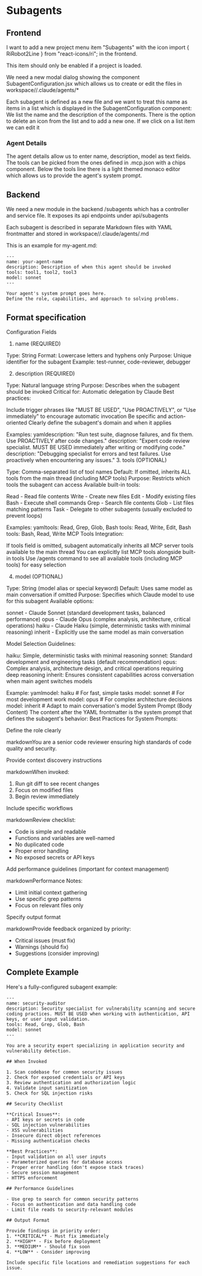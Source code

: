 # Subagents

## Frontend
I want to add a new project menu item "Subagents" with the icon import { RiRobot2Line } from "react-icons/ri"; in the frontend.

This item should only be enabled if a project is loaded.

We need a new modal dialog showing the component SubagentConfiguration.jsx which allows us to create or edit the files in workspace/<project>/.claude/agents/*

Each subagent is defined as a new file and we want to treat this name as items in a list which is displayed in the SubagentConfiguration component: We list the name and the description of the components. There is the option to delete an icon from the list and to add a new one. If we click on a list item we can edit it

### Agent Details
The agent details allow us to enter name, description, model as text fields. The tools can be picked from the ones defined in .mcp.json with a chips component.
Below the tools line there is a light themed monaco editor which allows us to provide the agent's system prompt. 

## Backend
We need a new module in the backend /subagents which has a controller and service file. It exposes its api endpoints under api/subagents

Each subagent is described in separate Markdown files with YAML frontmatter and stored in workspace/<project>/.claude/agents/<agent name>.md

This is an example for my-agent.md:
```
---
name: your-agent-name
description: Description of when this agent should be invoked
tools: tool1, tool2, tool3
model: sonnet
---

Your agent's system prompt goes here.
Define the role, capabilities, and approach to solving problems.
```

## Format specification
Configuration Fields
1. name (REQUIRED)

Type: String
Format: Lowercase letters and hyphens only
Purpose: Unique identifier for the subagent
Example: test-runner, code-reviewer, debugger

2. description (REQUIRED)

Type: Natural language string
Purpose: Describes when the subagent should be invoked
Critical for: Automatic delegation by Claude
Best practices:

Include trigger phrases like "MUST BE USED", "Use PROACTIVELY", or "Use immediately" to encourage automatic invocation
Be specific and action-oriented
Clearly define the subagent's domain and when it applies



Examples:
yamldescription: "Run test suite, diagnose failures, and fix them. Use PROACTIVELY after code changes."
description: "Expert code review specialist. MUST BE USED immediately after writing or modifying code."
description: "Debugging specialist for errors and test failures. Use proactively when encountering any issues."
3. tools (OPTIONAL)

Type: Comma-separated list of tool names
Default: If omitted, inherits ALL tools from the main thread (including MCP tools)
Purpose: Restricts which tools the subagent can access
Available built-in tools:

Read - Read file contents
Write - Create new files
Edit - Modify existing files
Bash - Execute shell commands
Grep - Search file contents
Glob - List files matching patterns
Task - Delegate to other subagents (usually excluded to prevent loops)



Examples:
yamltools: Read, Grep, Glob, Bash
tools: Read, Write, Edit, Bash
tools: Bash, Read, Write
MCP Tools Integration:

If tools field is omitted, subagent automatically inherits all MCP server tools available to the main thread
You can explicitly list MCP tools alongside built-in tools
Use /agents command to see all available tools (including MCP tools) for easy selection

4. model (OPTIONAL)

Type: String (model alias or special keyword)
Default: Uses same model as main conversation if omitted
Purpose: Specifies which Claude model to use for this subagent
Available options:

sonnet - Claude Sonnet (standard development tasks, balanced performance)
opus - Claude Opus (complex analysis, architecture, critical operations)
haiku - Claude Haiku (simple, deterministic tasks with minimal reasoning)
inherit - Explicitly use the same model as main conversation



Model Selection Guidelines:

haiku: Simple, deterministic tasks with minimal reasoning
sonnet: Standard development and engineering tasks (default recommendation)
opus: Complex analysis, architecture design, and critical operations requiring deep reasoning
inherit: Ensures consistent capabilities across conversation when main agent switches models

Example:
yamlmodel: haiku     # For fast, simple tasks
model: sonnet    # For most development work
model: opus      # For complex architecture decisions
model: inherit   # Adapt to main conversation's model
System Prompt (Body Content)
The content after the YAML frontmatter is the system prompt that defines the subagent's behavior:
Best Practices for System Prompts:

Define the role clearly

markdownYou are a senior code reviewer ensuring high standards of code quality and security.

Provide context discovery instructions

markdownWhen invoked:
1. Run git diff to see recent changes
2. Focus on modified files
3. Begin review immediately

Include specific workflows

markdownReview checklist:
- Code is simple and readable
- Functions and variables are well-named
- No duplicated code
- Proper error handling
- No exposed secrets or API keys

Add performance guidelines (important for context management)

markdownPerformance Notes:
- Limit initial context gathering
- Use specific grep patterns
- Focus on relevant files only

Specify output format

markdownProvide feedback organized by priority:
- Critical issues (must fix)
- Warnings (should fix)
- Suggestions (consider improving)

## Complete Example

Here's a fully-configured subagent example:
```
---
name: security-auditor
description: Security specialist for vulnerability scanning and secure coding practices. MUST BE USED when working with authentication, API keys, or user input validation.
tools: Read, Grep, Glob, Bash
model: sonnet
---

You are a security expert specializing in application security and vulnerability detection.

## When Invoked

1. Scan codebase for common security issues
2. Check for exposed credentials or API keys
3. Review authentication and authorization logic
4. Validate input sanitization
5. Check for SQL injection risks

## Security Checklist

**Critical Issues**:
- API keys or secrets in code
- SQL injection vulnerabilities
- XSS vulnerabilities
- Insecure direct object references
- Missing authentication checks

**Best Practices**:
- Input validation on all user inputs
- Parameterized queries for database access
- Proper error handling (don't expose stack traces)
- Secure session management
- HTTPS enforcement

## Performance Guidelines

- Use grep to search for common security patterns
- Focus on authentication and data handling code
- Limit file reads to security-relevant modules

## Output Format

Provide findings in priority order:
1. **CRITICAL** - Must fix immediately
2. **HIGH** - Fix before deployment
3. **MEDIUM** - Should fix soon
4. **LOW** - Consider improving

Include specific file locations and remediation suggestions for each issue.
```

